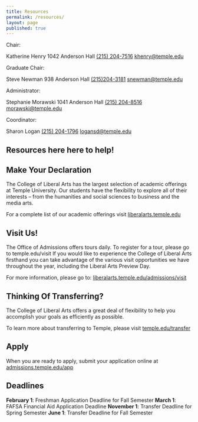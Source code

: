 ```yaml
---
title: Resources
permalink: /resources/
layout: page
published: true
---
```


Chair:

Katherine Henry
1042 Anderson Hall
[(215) 204-7516](tel:2152047516)
[khenry@temple.edu](mailto:khenry@temple.edu)

Graduate Chair:

Steve Newman
938 Anderson Hall
[(215)204-3181](tel:2152043181)
[snewman@temple.edu](mailto:snewman@temple.edu)

Administrator:

Stephanie Morawski
1041 Anderson Hall
[(215) 204-8516](tel:2152048516)
[morawski@temple.edu](mailto:morawski@temple.edu)

Coordinator:

Sharon Logan
[(215) 204-1796](tel:2152041796)
[logansd@temple.edu](mailto:logansd@temple.edu)

## Resources here here to help!

## Make Your Declaration

The College of Liberal Arts has the largest selection of academic offerings at Temple University. Our students have the flexibility to explore all of their interests – from the humanities and social sciences to business and the media arts.

For a complete list of our academic offerings visit [liberalarts.temple.edu](liberalarts.temple.edu)

## Visit Us!

The Office of Admissions offers tours daily. To register for a tour, please go to temple.edu/visit
If you would like to experience the College of Liberal Arts firsthand you can take advantage of the various visit opportunities we have throughout the year, including the Liberal Arts Preview Day.

For more information, please go to: [liberalarts.temple.edu/admissions/visit](liberalarts.temple.edu/admissions/visit)

## Thinking Of Transferring?

The College of Liberal Arts offers a great deal of flexibility to help you accomplish your goals as efficiently as possible.

To learn more about transferring to Temple, please visit [temple.edu/transfer](temple.edu/transfer)

## Apply

When you are ready to apply, submit your application online at [admissions.temple.edu/app](admissions.temple.edu/app)

## Deadlines

**February 1**: Freshman Application Deadline for Fall Semester
**March 1**: FAFSA Financial Aid Application Deadline
**November 1**: Transfer Deadline for Spring Semester
**June 1**: Transfer Deadline for Fall Semester
